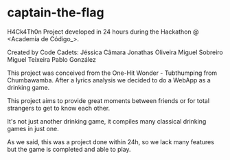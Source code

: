 # captain-the-flag
H4Ck4Th0n Project developed in 24 hours during the Hackathon @ <Academia de Código_>.

Created by Code Cadets:
Jéssica Câmara
Jonathas Oliveira
Miguel Sobreiro
Miguel Teixeira
Pablo González

This project was conceived from the One-Hit Wonder - Tubthumping from Chumbawamba. After a lyrics analysis we decided to do a WebApp as a drinking game.

This project aims to provide great moments between friends or for total strangers to get to know each other.

It's not just another drinking game, it compiles many classical drinking games in just one.

As we said, this was a project done within 24h, so we lack many features but the game is completed and able to play.
